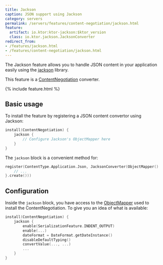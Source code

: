 ```yaml
---
title: Jackson
caption: JSON support using Jackson
category: servers
permalink: /servers/features/content-negotiation/jackson.html
feature:
  artifact: io.ktor:ktor-jackson:$ktor_version
  class: io.ktor.jackson.JacksonConverter
redirect_from:
- /features/jackson.html
- /features/content-negotiation/jackson.html
---
```


The Jackson feature allows you to handle JSON content in your application easily using
the [jackson](https://github.com/FasterXML/jackson) library.

This feature is a [ContentNegotiation](/servers/features/content-negotiation.html) converter.

{% include feature.html %}

## Basic usage

To install the feature by registering a JSON content convertor using Jackson:

```kotlin
install(ContentNegotiation) {
    jackson {
        // Configure Jackson's ObjectMapper here
    }
}
```

The `jackson` block is a convenient method for:

```kotlin
register(ContentType.Application.Json, JacksonConverter(ObjectMapper().apply {
    // ...
}.create()))
```

## Configuration

Inside the `jackson` block, you have access to the [ObjectMapper](https://fasterxml.github.io/jackson-databind/javadoc/2.9/com/fasterxml/jackson/databind/ObjectMapper.html)
used to install the ContentNegotiation. To give you an idea of what is available:

```kotlin
install(ContentNegotiation) {
    jackson {
        enable(SerializationFeature.INDENT_OUTPUT)
        enable(...)
        dateFormat = DateFormat.getDateInstance()
        disableDefaultTyping()
        convertValue(..., ...)
        ...
    }
}
```